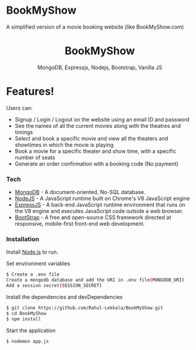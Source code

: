 # BookMyShow
A simplified version of a movie booking website (like BookMyShow.com)
<h1 align="center">
BookMyShow
</h1>
<p align="center">
MongoDB, Expressjs, Nodejs, Bootstrap, Vanilla JS
</p>

# Features!

Users can:
- Signup / Login / Logout on the website using an email ID and password
- See the names of all the current movies along with the theatres and timings
- Select and book a specific movie and view all the theaters and showtimes in which the movie is playing
- Book a movie for a specific theater and show time, with a specific number of seats
- Generate an order confirmation with a booking code (No payment)

### Tech
* [MongoDB](https://www.mongodb.com/) - A document-oriented, No-SQL database.
* [NodeJS](https://nodejs.org/) - A JavaScript runtime built on Chrome's V8 JavaScript engine
* [ExpressJS](https://expressjs.com/) - A back-end JavaScript runtime environment that runs on the V8 engine and executes JavaScript code outside a web browser.
* [BootStrap](https://getbootstrap.com/) - A free and open-source CSS framework directed at responsive, mobile-first front-end web development.

### Installation

Install [Node.js](https://nodejs.org/)  to run.

Set environment variables 

```sh
$ Create a .env file 
Create a mongodb database and add the URI in .env file(MONGODB_URI)
Add a session secret(SESSION_SECRET)
```

Install the dependencies and devDependencies

```sh
$ git clone https://github.com/Rahul-Lekkala/BookMyShow.git
$ cd BookMyShow
$ npm install
```

Start the application
```sh
$ nodemon app.js
```

